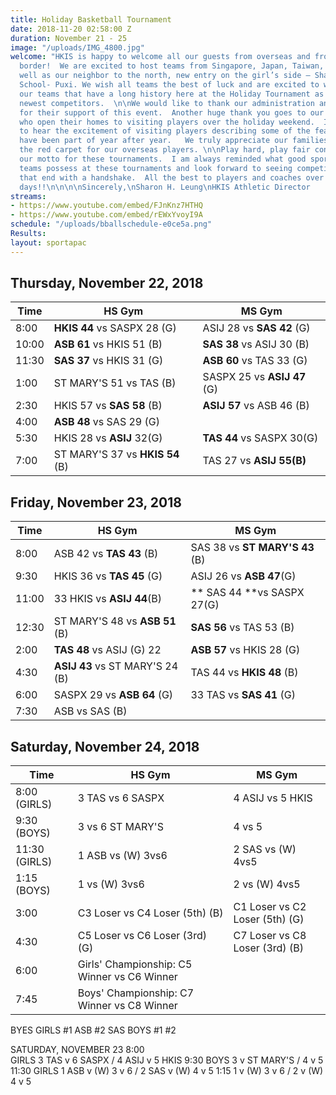 ```yaml
---
title: Holiday Basketball Tournament
date: 2018-11-20 02:58:00 Z
duration: November 21 - 25
image: "/uploads/IMG_4800.jpg"
welcome: "HKIS is happy to welcome all our guests from overseas and from across the
  border!  We are excited to host teams from Singapore, Japan, Taiwan, Thailand as
  well as our neighbor to the north, new entry on the girl’s side – Shanghai American
  School- Puxi. We wish all teams the best of luck and are excited to welcome back
  our teams that have a long history here at the Holiday Tournament as well as our
  newest competitors.  \n\nWe would like to thank our administration and community
  for their support of this event.  Another huge thank you goes to our homestay families
  who open their homes to visiting players over the holiday weekend.  It is heartwarming
  to hear the excitement of visiting players describing some of the feasts that they
  have been part of year after year.   We truly appreciate our families rolling out
  the red carpet for our overseas players. \n\nPlay hard, play fair continues to be
  our motto for these tournaments.  I am always reminded what good sportsmanship our
  teams possess at these tournaments and look forward to seeing competitive games
  that end with a handshake.  All the best to players and coaches over the next few
  days!!\n\n\n\nSincerely,\nSharon H. Leung\nHKIS Athletic Director                    \n"
streams:
- https://www.youtube.com/embed/FJnKnz7HTHQ
- https://www.youtube.com/embed/rEWxYvoyI9A
schedule: "/uploads/bballschedule-e0ce5a.png"
Results: 
layout: sportapac
---
```


## Thursday, November 22, 2018

| **Time** | **HS Gym** | **MS Gym** |
| ------------- | ------------- | ------------- |
| 8:00    | **HKIS 44** vs SASPX 28 (G)    |  ASIJ 28 vs **SAS 42** (G)    |
| 10:00   |  **ASB 61** vs HKIS 51 (B)    | **SAS 38** vs ASIJ 30 (B)    |
| 11:30    |  **SAS 37** vs HKIS 31 (G)   |  **ASB 60** vs TAS 33     (G)|
| 1:00    | ST MARY'S 51 vs TAS (B)    | SASPX 25 vs **ASIJ 47** (G)    |
| 2:30    | HKIS 57 vs **SAS 58** (B)    | **ASIJ 57** vs ASB 46 (B)    |
| 4:00    | **ASB 48** vs SAS  29 (G)    |             |
| 5:30    | HKIS 28 vs **ASIJ**  32(G)    | **TAS 44** vs SASPX 30(G)    |
| 7:00    | ST MARY'S 37 vs **HKIS 54** (B)    | TAS 27 vs **ASIJ 55(B)**    |

## Friday, November 23, 2018

| **Time** | **HS Gym** | **MS Gym** |
| ------------- | ------------- | ------------- |
| 8:00    | ASB 42  vs **TAS 43** (B)    |  SAS 38 vs **ST MARY'S 43** (B)    |
| 9:30   |  HKIS 36 vs **TAS 45** (G)    | ASIJ 26 vs **ASB 47**(G)    |
| 11:00    |  33 HKIS  vs **ASIJ 44**(B)   | ** SAS 44 **vs SASPX 27(G)|
| 12:30    | ST MARY'S 48 vs **ASB 51** (B)    | **SAS 56** vs TAS 53 (B)    |
| 2:00    | **TAS 48** vs ASIJ (G) 22  | **ASB 57**  vs HKIS 28 (G)    |
| 4:30    | **ASIJ 43** vs ST MARY'S 24 (B)    | TAS 44 vs **HKIS 48** (B) |
| 6:00    | SASPX 29 vs **ASB 64** (G)    | 33 TAS vs **SAS 41** (G)    |
| 7:30    | ASB vs SAS (B)    |             |

## Saturday, November 24, 2018

| **Time** | **HS Gym** | **MS Gym** |
| ------------- | ------------- | ------------- |
| 8:00 (GIRLS)    | 3 TAS vs 6 SASPX    |  4 ASIJ vs 5 HKIS    |
| 9:30 (BOYS)  |  3 vs 6 ST MARY'S      | 4 vs 5    |
| 11:30 (GIRLS)    |  1 ASB vs (W) 3vs6   |  2 SAS vs (W) 4vs5|
| 1:15 (BOYS)  | 1 vs (W) 3vs6    | 2 vs (W) 4vs5    |
| 3:00    | C3 Loser vs C4 Loser (5th) (B)  | C1 Loser vs C2 Loser (5th) (G)    |
| 4:30    | C5 Loser vs C6 Loser (3rd) (G)    | C7 Loser vs C8 Loser (3rd) (B) |
| 6:00    | Girls' Championship: C5 Winner vs C6 Winner |
| 7:45    | Boys' Championship: C7 Winner vs C8 Winner|

BYES
GIRLS   #1 ASB   #2  SAS
BOYS   #1      #2

SATURDAY, NOVEMBER 23
8:00    
GIRLS   3 TAS v 6 SASPX   /   4 ASIJ v  5 HKIS
9:30
BOYS   3     v   ST MARY'S   /   4       v 5  
11:30
GIRLS    1 ASB  v  (W)  3 v 6 /   2 SAS v (W) 4 v 5
1:15     1      v  (W)  3 v 6 /    2      v (W)  4 v 5



